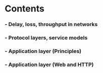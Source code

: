 # Contents

### - Delay, loss, throughput in networks
### - Protocol layers, service models
### - Application layer (Principles)
### - Application layer (Web and HTTP)
